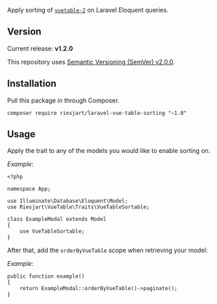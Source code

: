 Apply sorting of [`vuetable-2`](https://github.com/ratiw/vuetable-2) on Laravel Eloquent queries.

## Version

Current release: **v1.2.0**

This repository uses [Semantic Versioning (SemVer) v2.0.0](http://semver.org/spec/v2.0.0.html).

## Installation

Pull this package in through Composer.

```
composer require riesjart/laravel-vue-table-sorting "~1.0"
```

## Usage

Apply the trait to any of the models you would like to enable sorting on.

*Example*:

```
<?php

namespace App;

use Illuminate\Database\Eloquent\Model;
use Riesjart\VueTable\Traits\VueTableSortable;

class ExampleModal extends Model
{
    use VueTableSortable;
}

```

After that, add the `orderByVueTable` scope when retrieving your model:

*Example*:
```
public function example()
{
    return ExampleModal::orderByVueTable()->paginate();
}
```
